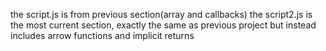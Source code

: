 the script.js is from previous section(array and callbacks) 
the script2.js is the most current section, exactly the same as previous project but instead includes arrow functions and implicit returns
